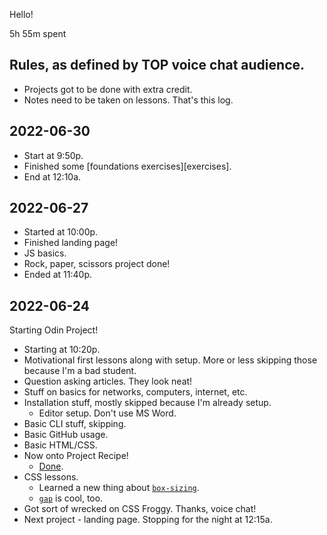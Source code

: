 Hello!

5h 55m spent

## Rules, as defined by TOP voice chat audience.

- Projects got to be done with extra credit.
- Notes need to be taken on lessons.  That's this log.

## 2022-06-30

- Start at 9:50p.
- Finished some [foundations exercises][exercises].
- End at 12:10a.

## 2022-06-27

- Started at 10:00p.
- Finished landing page!
- JS basics.
- Rock, paper, scissors project done!
- Ended at 11:40p.

## 2022-06-24

Starting Odin Project!

- Starting at 10:20p.
- Motivational first lessons along with setup.  More or less skipping those
  because I'm a bad student.
- Question asking articles.  They look neat!
- Stuff on basics for networks, computers, internet, etc.
- Installation stuff, mostly skipped because I'm already setup.
    - Editor setup.  Don't use MS Word.
- Basic CLI stuff, skipping.
- Basic GitHub usage.
- Basic HTML/CSS.
- Now onto Project Recipe!
    - [Done][recipes].
- CSS lessons.
    - Learned a new thing about [`box-sizing`][box-sizing].
    - [`gap`][gap] is cool, too.
- Got sort of wrecked on CSS Froggy.  Thanks, voice chat!
- Next project - landing page.  Stopping for the night at 12:15a.

[box-sizing]: https://developer.mozilla.org/en-US/docs/Learn/CSS/Building_blocks/The_box_model#the_alternative_css_box_model
[exercise]: https://github.com/oogeima/javascript-exercises/tree/fundamentals-4
[gap]: https://developer.mozilla.org/en-US/docs/Web/CSS/gap
[recipes]: https://oogeima.github.io/odin-recipes/

